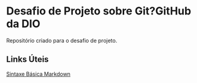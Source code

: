 # Desafio de Projeto sobre Git?GitHub da DIO
Repositório criado para o desafio de projeto.

## Links Úteis
[Sintaxe Básica Markdown](https://www.mardownguide.org/basic-syntax/)
